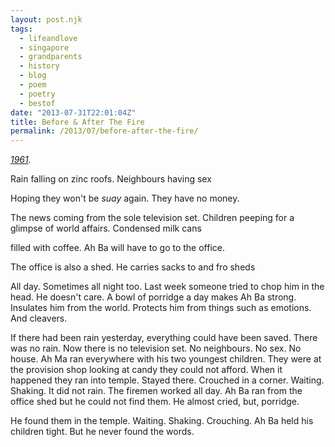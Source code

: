 ```yaml
---
layout: post.njk
tags:
  - lifeandlove
  - singapore
  - grandparents
  - history
  - blog
  - poem
  - poetry
  - bestof
date: "2013-07-31T22:01:04Z"
title: Before & After The Fire
permalink: /2013/07/before-after-the-fire/
---
```


_[1961](http://www.nus.edu.sg/nuspress/subjects/ASAA/978-9971-69-645-0.html)._

Rain falling on zinc roofs. Neighbours having sex

Hoping they won't be _suay_ again. They have no money.

The news coming from the sole television set. Children peeping for a glimpse of world affairs. Condensed milk cans

filled with coffee. Ah Ba will have to go to the office.

The office is also a shed. He carries sacks to and fro sheds

All day. Sometimes all night too. Last week someone tried to chop him in the head. He doesn't care. A bowl of porridge a day makes Ah Ba strong. Insulates him from the world. Protects him from things such as emotions. And cleavers.

If there had been rain yesterday, everything could have been saved. There was no rain. Now there is no television set. No neighbours. No sex. No house. Ah Ma ran everywhere with his two youngest children. They were at the provision shop looking at candy they could not afford. When it happened they ran into temple. Stayed there. Crouched in a corner. Waiting. Shaking. It did not rain. The firemen worked all day. Ah Ba ran from the office shed but he could not find them. He almost cried, but, porridge.

He found them in the temple. Waiting. Shaking. Crouching. Ah Ba held his children tight. But he never found the words.
